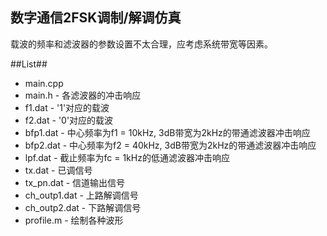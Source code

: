 数字通信2FSK调制/解调仿真
-------------------------

载波的频率和滤波器的参数设置不太合理，应考虑系统带宽等因素。

##List##
* main.cpp
* main.h - 各滤波器的冲击响应
* f1.dat - '1'对应的载波
* f2.dat - '0'对应的载波
* bfp1.dat - 中心频率为f1 = 10kHz, 3dB带宽为2kHz的带通滤波器冲击响应
* bfp2.dat - 中心频率为f2 = 40kHz, 3dB带宽为2kHz的带通滤波器冲击响应
* lpf.dat - 截止频率为fc = 1kHz的低通滤波器冲击响应
* tx.dat - 已调信号
* tx_pn.dat - 信道输出信号
* ch_outp1.dat - 上路解调信号
* ch_outp2.dat - 下路解调信号
* profile.m - 绘制各种波形
